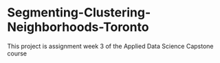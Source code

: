 # Segmenting-Clustering-Neighborhoods-Toronto

This project is assignment week 3 of the Applied Data Science Capstone course
